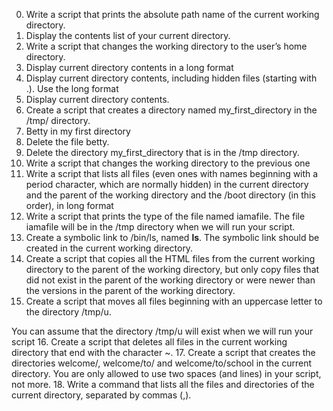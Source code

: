 0. Write a script that prints the absolute path name of the current working directory.
1. Display the contents list of your current directory.
2. Write a script that changes the working directory to the user’s home directory.
3. Display current directory contents in a long format
4. Display current directory contents, including hidden files (starting with .). Use the long format
5. Display current directory contents.
6. Create a script that creates a directory named my_first_directory in the /tmp/ directory.
7.  Betty in my first directory
8. Delete the file betty.
9. Delete the directory my_first_directory that is in the /tmp directory.
10. Write a script that changes the working directory to the previous one
11. Write a script that lists all files (even ones with names beginning with a period character, which are normally hidden) in the current directory and the parent of the working directory and the /boot directory (in this order), in long format
12. Write a script that prints the type of the file named iamafile. The file iamafile will be in the /tmp directory when we will run your script.
13. Create a symbolic link to /bin/ls, named __ls__. The symbolic link should be created in the current working directory.
14. Create a script that copies all the HTML files from the current working directory to the parent of the working directory, but only copy files that did not exist in the parent of the working directory or were newer than the versions in the parent of the working directory.
15. Create a script that moves all files beginning with an uppercase letter to the directory /tmp/u.

You can assume that the directory /tmp/u will exist when we will run your script
16. Create a script that deletes all files in the current working directory that end with the character ~.
17. Create a script that creates the directories welcome/, welcome/to/ and welcome/to/school in the current directory.
You are only allowed to use two spaces (and lines) in your script, not more.
18. Write a command that lists all the files and directories of the current directory, separated by commas (,).

